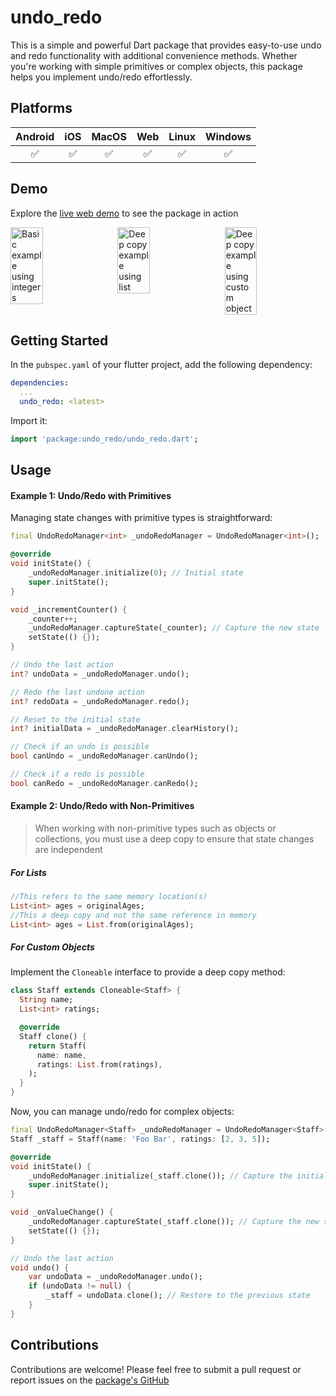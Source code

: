 # undo_redo

This is a simple and powerful Dart package that provides easy-to-use undo and redo functionality with additional convenience methods. Whether you're working with simple primitives or complex objects, this package helps you implement undo/redo effortlessly.

## Platforms

| Android | iOS | MacOS | Web | Linux | Windows |
| :-----: | :-: | :---: | :-: | :---: | :-----: |
|   ✅    | ✅  |  ✅   | ✅  |  ✅   |   ✅    |

## Demo

Explore the [live web demo](https://undo-redo.dijinx.com) to see the package in action

<div style="display: flex; justify-content: space-between;">
    <img src="https://media.giphy.com/media/iW9U8xDb8SMFEreLxv/giphy.gif" alt="Basic example using integers" style="width: 32%;"/>
    <img src="https://media.giphy.com/media/DVkeKmZS8riMYb8EPb/giphy.gif" alt="Deep copy example using list" style="width: 32%;"/>
    <img src="https://media.giphy.com/media/tnXGfJze1OpGJxiBjk/giphy.gif" alt="Deep copy example using custom object" style="width: 32%;"/>
</div>

## Getting Started

In the `pubspec.yaml` of your flutter project, add the following dependency:

```yaml
dependencies:
  ...
  undo_redo: <latest>
```

Import it:

```dart
import 'package:undo_redo/undo_redo.dart';
```

## Usage

#### Example 1: Undo/Redo with Primitives
Managing state changes with primitive types is straightforward:

```dart
final UndoRedoManager<int> _undoRedoManager = UndoRedoManager<int>();

@override
void initState() {
    _undoRedoManager.initialize(0); // Initial state
    super.initState();
}

void _incrementCounter() {
    _counter++;
    _undoRedoManager.captureState(_counter); // Capture the new state
    setState(() {});
}

// Undo the last action
int? undoData = _undoRedoManager.undo();

// Redo the last undone action
int? redoData = _undoRedoManager.redo();

// Reset to the initial state
int? initialData = _undoRedoManager.clearHistory();

// Check if an undo is possible
bool canUndo = _undoRedoManager.canUndo();

// Check if a redo is possible
bool canRedo = _undoRedoManager.canRedo();
```

#### Example 2: Undo/Redo with Non-Primitives

> When working with non-primitive types such as objects or collections, you must use a deep copy to ensure that state changes are independent

##### For Lists

```dart
//This refers to the same memory location(s)
List<int> ages = originalAges; 
//This a deep copy and not the same reference in memory
List<int> ages = List.from(originalAges); 
```
##### For Custom Objects
Implement the `Cloneable` interface to provide a deep copy method:

```dart
class Staff extends Cloneable<Staff> {
  String name;
  List<int> ratings;

  @override
  Staff clone() {
    return Staff(
      name: name,
      ratings: List.from(ratings),
    );
  }
}
```

Now, you can manage undo/redo for complex objects:

```dart
final UndoRedoManager<Staff> _undoRedoManager = UndoRedoManager<Staff>();
Staff _staff = Staff(name: 'Foo Bar', ratings: [2, 3, 5]);

@override
void initState() {
    _undoRedoManager.initialize(_staff.clone()); // Capture the initial state
    super.initState();
}

void _onValueChange() {
    _undoRedoManager.captureState(_staff.clone()); // Capture the new state
    setState(() {});
}

// Undo the last action
void undo() {
    var undoData = _undoRedoManager.undo();
    if (undoData != null) {
        _staff = undoData.clone(); // Restore to the previous state
    }
}
```
## Contributions

Contributions are welcome! Please feel free to submit a pull request or report issues on the [package's GitHub](https://github.com/Moasfar-Javed/undo_redo)